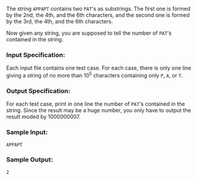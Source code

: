 <!-- Title
Count PAT's (25)
-->
The string `APPAPT` contains two `PAT`'s as substrings. The first one is
formed by the 2nd, the 4th, and the 6th characters, and the second one is
formed by the 3rd, the 4th, and the 6th characters.

Now given any string, you are supposed to tell the number of `PAT`'s contained
in the string.

### Input Specification:

Each input file contains one test case. For each case, there is only one line
giving a string of no more than $10^5$ characters containing only `P`, `A`, or
`T`.

### Output Specification:

For each test case, print in one line the number of `PAT`'s contained in the
string. Since the result may be a huge number, you only have to output the
result moded by 1000000007.

### Sample Input:

```
APPAPT
```

### Sample Output:

```
2
```

